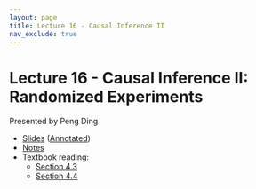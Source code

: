 ```yaml
---
layout: page
title: Lecture 16 - Causal Inference II
nav_exclude: true
---
```


# Lecture 16 - Causal Inference II: Randomized Experiments

Presented by Peng Ding

- [Slides](https://drive.google.com/file/d/131ZJ9dRLL9ogY5B8be_xauBxS1zGeV4j/view?usp=sharing) ([Annotated](https://drive.google.com/file/d/1jjK7XDuai54TM9NFWGJrld8NMAuKTBrv/view?usp=sharing))
- [Notes](https://drive.google.com/file/d/1jgcQ53nQJzggUOw4xzZcKETqICFZKcZ2/view?usp=sharing)
- Textbook reading:
  - [Section 4.3](https://data102.org/ds-102-book/content/chapters/04/03_causality.html)
  - [Section 4.4](https://data102.org/ds-102-book/content/chapters/04/04_randomized_experiments.html)
